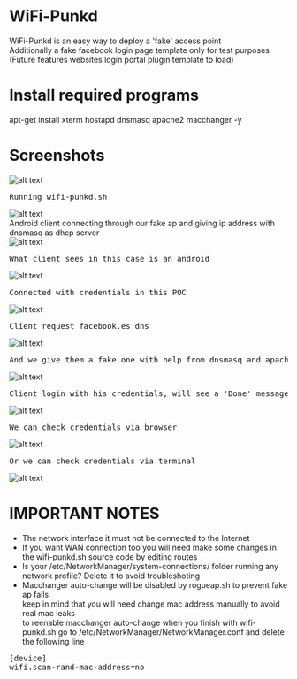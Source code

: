 # WiFi-Punkd

WiFi-Punkd is an easy way to deploy a 'fake' access point  
Additionally a fake facebook login page template only for test purposes  
(Future features websites login portal plugin template to load)  

# Install required programs
apt-get install xterm hostapd dnsmasq apache2 macchanger -y  

# Screenshots
![alt text](https://github.com/0bfxGH0ST/WiFi-Punkd/blob/main/screenshots/screenshot001.png)    
<pre>
Running wifi-punkd.sh
</pre>
![alt text](https://github.com/0bfxGH0ST/WiFi-Punkd/blob/main/screenshots/screenshot002.png)  
Android client connecting through our fake ap and giving ip address with dnsmasq as dhcp server  
</pre>
![alt text](https://github.com/0bfxGH0ST/WiFi-Punkd/blob/main/screenshots/screenshot4.png)  
<pre>
What client sees in this case is an android  
</pre>
![alt text](https://github.com/0bfxGH0ST/WiFi-Punkd/blob/main/screenshots/screenshot5.png)  
<pre>
Connected with credentials in this POC  
</pre>
![alt text](https://github.com/0bfxGH0ST/WiFi-Punkd/blob/main/screenshots/screenshot6.png)  
<pre>
Client request facebook.es dns   
</pre>
![alt text](https://github.com/0bfxGH0ST/WiFi-Punkd/blob/main/screenshots/screenshot7.png)  
<pre>
And we give them a fake one with help from dnsmasq and apache2 server  
</pre>
![alt text](https://github.com/0bfxGH0ST/WiFi-Punkd/blob/main/screenshots/screenshot8.png)  
<pre>
Client login with his credentials, will see a 'Done' message in the webpage (because this is a POC)  
</pre>
![alt text](https://github.com/0bfxGH0ST/WiFi-Punkd/blob/main/screenshots/screenshot9.png)  
<pre>
We can check credentials via browser  
</pre>
![alt text](https://github.com/0bfxGH0ST/WiFi-Punkd/blob/main/screenshots/screenshot10.png)  
<pre>
Or we can check credentials via terminal  
</pre>
![alt text](https://github.com/0bfxGH0ST/WiFi-Punkd/blob/main/screenshots/screenshot11.png)  


# IMPORTANT NOTES
* The network interface it must not be connected to the Internet  
* If you want WAN connection too you will need make some changes in the wifi-punkd.sh source code by editing routes  
* Is your /etc/NetworkManager/system-connections/ folder running any network profile? Delete it to avoid troubleshoting  
* Macchanger auto-change will be disabled by rogueap.sh to prevent fake ap fails  
keep in mind that you will need change mac address manually to avoid real mac leaks  
to reenable macchanger auto-change when you finish with wifi-punkd.sh go to /etc/NetworkManager/NetworkManager.conf and delete the following line

<pre>
[device]  
wifi.scan-rand-mac-address=no  
</pre>
